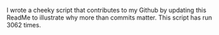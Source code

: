 I wrote a cheeky script that contributes to my Github by updating this ReadMe to illustrate why more than commits matter. This script has run 3062 times.